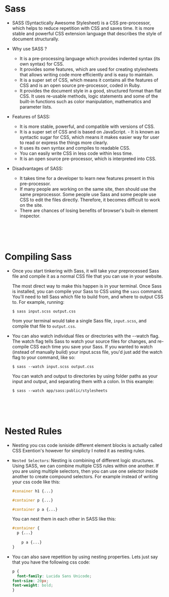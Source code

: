 # Sass

- SASS (Syntactically Awesome Stylesheet) is a CSS pre-processor, which helps to reduce repetition with CSS and saves time. It is more stable and powerful CSS extension language that describes the style of document structurally. 

- Why use SASS ?
	- It is a pre-processing language which provides indented syntax (its own syntax) for CSS.
	- It provides some features, which are used for creating stylesheets that allows writing code more efficiently and is easy to maintain.
	- It is a super set of CSS, which means it contains all the features of CSS and is an open source pre-processor, coded in Ruby.
	- It provides the document style in a good, structured format than flat CSS. It uses re-usable methods, logic statements and some of the built-in functions such as color manipulation, mathematics and parameter lists.
	
- Features of SASS:
	- It is more stable, powerful, and compatible with versions of CSS.
	- It is a super set of CSS and is based on JavaScript.		- It is known as syntactic sugar for CSS, which means it makes easier way for user to read or express the things more clearly.
	- It uses its own syntax and compiles to readable CSS.
	- You can easily write CSS in less code within less time.
	- It is an open source pre-processor, which is interpreted into CSS.
		
- Disadvantages of SASS:
	- It takes time for a developer to learn new features present in this pre-processor.
	- If many people are working on the same site, then should use the same preprocessor. Some people use Sass and some people use CSS to edit the files directly. Therefore, it becomes difficult to work on the site.
	- There are chances of losing benefits of browser's built-in element inspector.
	
<br>
<br>
<br>

# Compiling Sass

- Once you start tinkering with Sass, it will take your preprocessed Sass file and compile it as a normal CSS file that you can use in your website. 

  The most direct way to make this happen is in your terminal. Once Sass is installed, you can compile your Sass to CSS using the `sass` command. You'll need to tell Sass which file to build from, and where to output CSS to. For example, running:
  ```
  $ sass input.scss output.css
  ```
  from your terminal would take a single Sass file, `input.scss`, and compile that file to `output.css`.
  
- You can also watch individual files or directories with the --watch flag. The watch flag tells Sass to watch your source files for changes, and re-compile CSS each time you save your Sass. If you wanted to watch (instead of manually build) your input.scss file, you'd just add the watch flag to your command, like so:
  ```
  $ sass --watch input.scss output.css
  ```
  You can watch and output to directories by using folder paths as your input and output, and separating them with a colon. In this example:
  ```
  $ sass --watch app/sass:public/stylesheets
  ```
  
<br>
<br>
<br>

# Nested Rules

- Nesting you css code isniside different element blocks is actually called CSS Exention's however for simplicty I noted it as nesting rules.

- `Nested Selectors`: Nesting is combining of different logic structures. Using SASS, we can combine multiple CSS rules within one another. If you are using multiple selectors, then you can use one selector inside another to create compound selectors. For example instead of writing your css code like this:
	```css
	#conainer h1 {...}
	
	#container p {...}
	
	#container p a {...}
	```
	You can nest them in each other in SASS like this:
	```css
	#container {
	  p {...}
		
		p a {...}
	}
	```
	
- You can also save repetition by using nesting properties. Lets just say that you have the following css code:
	```css
	p {
	  font-family: Lucida Sans Unicode;
   	font-size: 20px;
   	font-weight: bold;
	}
	```
	
  
  


	
	
